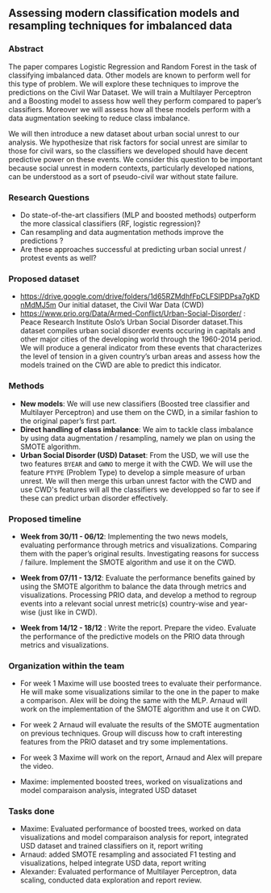 ## Assessing modern classification models and resampling techniques for imbalanced data
### Abstract
The paper compares Logistic Regression and Random Forest in the task of classifying imbalanced data. Other models are known to perform well for this type of problem. We will explore these techniques to improve the predictions on the Civil War Dataset. We will train a Multilayer Perceptron and a Boosting model to assess how well they perform compared to paper’s classifiers. Moreover we will assess how all these models perform with a data augmentation seeking to reduce class imbalance.  

We will then introduce a new dataset about urban social unrest to our analysis. We hypothesize that risk factors for social unrest are similar to those for civil wars, so the classifiers we developed should have decent predictive power on these events.  We consider this question to be important because social unrest in modern contexts, particularly developed nations, can be understood as a sort of pseudo-civil war without state failure.

### Research Questions
- Do state-of-the-art classifiers (MLP and boosted methods) outperform the more classical classifiers (RF, logistic regression)?
- Can resampling and data augmentation methods improve the predictions ?
- Are these approaches successful at predicting urban social unrest / protest events as well?

### Proposed dataset

- https://drive.google.com/drive/folders/1d65RZMdhfFpCLFSlPDPsa7gKDnMdMJ5m Our initial dataset, the Civil War Data (CWD)
- https://www.prio.org/Data/Armed-Conflict/Urban-Social-Disorder/ : Peace Research Institute Oslo’s Urban Social Disorder dataset.This dataset compiles urban social disorder events occuring in capitals and other major cities of the developing world through the 1960-2014 period. We will produce a general indicator from these events that characterizes the level of tension in a given country’s urban areas and assess how the models trained on the CWD are able to predict this indicator.

### Methods
- **New models**: We will use new classifiers (Boosted tree classifier and Multilayer Perceptron) and use them on the CWD, in a similar fashion to the original paper’s first part.
- **Direct handling of class imbalance**: We aim to tackle class imbalance by using data augmentation / resampling, namely we plan on using the SMOTE algorithm.
- **Urban Social Disorder (USD) Dataset**: From the USD, we will use the two features `BYEAR` and `GWNO` to merge it with the CWD. We will use the feature `PTYPE` (Problem Type) to develop a simple measure of urban unrest. We will then merge this urban unrest factor with the CWD and use CWD's features will all the classifiers we developped so far to see if these can predict urban disorder effectively. 

### Proposed timeline

- **Week from 30/11 - 06/12**: Implementing the two news models, evaluating performance through metrics and visualizations. Comparing them with the paper’s original results. Investigating reasons for success / failure. Implement the SMOTE algorithm and use it on the CWD.

- **Week from 07/11 - 13/12**: Evaluate the performance benefits gained by using the SMOTE algorithm to balance the data through metrics and visualizations. Processing PRIO data, and develop a method to regroup events into a relevant social unrest metric(s) country-wise and year-wise (just like in CWD).

- **Week from 14/12 - 18/12** : Write the report. Prepare the video. Evaluate the performance of the predictive models on the PRIO data through metrics and visualizations.

### Organization within the team


- For week 1 Maxime will use boosted trees to evaluate their performance. He will make some visualizations similar to the one in the paper to make a comparison. Alex will be doing the same with the MLP. Arnaud will work on the implementation of the SMOTE algorithm and use it on CWD.

- For week 2 Arnaud will evaluate the results of the SMOTE augmentation on previous techniques. Group will discuss how to craft interesting features from the PRIO dataset and try some implementations.

- For week 3 Maxime will work on the report, Arnaud and Alex will prepare the video.


- Maxime: implemented boosted trees, worked on visualizations and model comparaison analysis, integrated USD dataset


### Tasks done

- Maxime: Evaluated performance of boosted trees, worked on data visualizations and model comparaison analysis for report, integrated USD dataset and trained classifiers on it, report writing
- Arnaud: added SMOTE resampling and associated F1 testing and visualizations, helped integrate USD data, report writing
- Alexander: Evaluated performance of Multilayer Perceptron, data scaling, conducted data exploration and report review.

